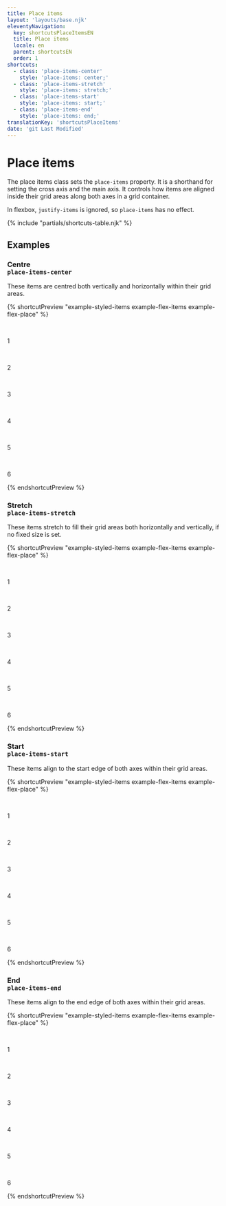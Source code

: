 ```yaml
---
title: Place items
layout: 'layouts/base.njk'
eleventyNavigation:
  key: shortcutsPlaceItemsEN
  title: Place items
  locale: en
  parent: shortcutsEN
  order: 1
shortcuts:
  - class: 'place-items-center'
    style: 'place-items: center;'
  - class: 'place-items-stretch'
    style: 'place-items: stretch;'
  - class: 'place-items-start'
    style: 'place-items: start;'
  - class: 'place-items-end'
    style: 'place-items: end;'
translationKey: 'shortcutsPlaceItems'
date: 'git Last Modified'
---
```


# Place items

The place items class sets the `place-items` property. It is a shorthand for setting the cross axis and the main axis. It controls how items are aligned inside their grid areas along both axes in a grid container.

<gcds-notice type="info" notice-title-tag="h2" notice-title="No effect in flexbox">
  <gcds-text>In flexbox, <code>justify-items</code> is ignored, so <code>place-items</code> has no effect.</gcds-text>
</gcds-notice>

{% include "partials/shortcuts-table.njk" %}

## Examples

### Centre<br/>`place-items-center`

These items are centred both vertically and horizontally within their grid areas.

{% shortcutPreview "example-styled-items example-flex-items example-flex-place" %}

<div class="d-grid grid-cols-3 place-items-center">
  <p>1</p>
  <p>2</p>
  <p>3</p>
  <p>4</p>
  <p>5</p>
  <p>6</p>
</div>
{% endshortcutPreview %}

### Stretch<br/>`place-items-stretch`

These items stretch to fill their grid areas both horizontally and vertically, if no fixed size is set.

{% shortcutPreview "example-styled-items example-flex-items example-flex-place" %}

<div class="d-grid grid-cols-3 place-items-stretch">
  <p>1</p>
  <p>2</p>
  <p>3</p>
  <p>4</p>
  <p>5</p>
  <p>6</p>
</div>
{% endshortcutPreview %}

### Start<br/>`place-items-start`

These items align to the start edge of both axes within their grid areas.

{% shortcutPreview "example-styled-items example-flex-items example-flex-place" %}

<div class="d-grid grid-cols-3 place-items-start">
  <p>1</p>
  <p>2</p>
  <p>3</p>
  <p>4</p>
  <p>5</p>
  <p>6</p>
</div>
{% endshortcutPreview %}

### End<br/>`place-items-end`

These items align to the end edge of both axes within their grid areas.

{% shortcutPreview "example-styled-items example-flex-items example-flex-place" %}

<div class="d-grid grid-cols-3 place-items-end">
  <p>1</p>
  <p>2</p>
  <p>3</p>
  <p>4</p>
  <p>5</p>
  <p>6</p>
</div>
{% endshortcutPreview %}
